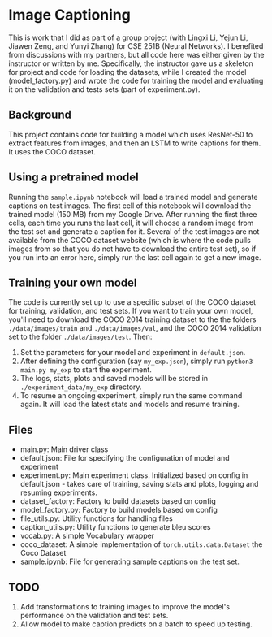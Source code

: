 # Image Captioning

This is work that I did as part of a group project (with Lingxi Li, Yejun Li, Jiawen Zeng, and Yunyi Zhang) for CSE 251B (Neural Networks).  I benefited from discussions with my partners, but all code here was either given by the instructor or written by me.  Specifically, the instructor gave us a skeleton for project and code for loading the datasets, while I created the model (model_factory.py) and wrote the code for training the model and evaluating it on the validation and tests sets (part of experiment.py).

## Background
This project contains code for building a model which uses ResNet-50 to extract features from images, and then an LSTM to write captions for them.  It uses the COCO dataset.


## Using a pretrained model

Running the `sample.ipynb` notebook will load a trained model and generate captions on test images.  The first cell of this notebook will download the trained model (150 MB) from my Google Drive.  After running the first three cells, each time you runs the last cell, it will choose a random image from the test set and generate a caption for it.  Several of the test images are not available from the COCO dataset website (which is where the code pulls images from so that you do not have to download the entire test set), so if you run into an error here, simply run the last cell again to get a new image.

## Training your own model

The code is currently set up to use a specific subset of the COCO dataset for training, validation, and test sets.  If you want to train your own model, you'll need to download the COCO 2014 training dataset to the the folders `./data/images/train` and `./data/images/val`, and the COCO 2014 validation set to the folder `./data/images/test`.  Then: 
1. Set the parameters for your model and experiment in `default.json`.
3. After defining the configuration (say `my_exp.json`), simply run `python3 main.py my_exp` to start the experiment.
4. The logs, stats, plots and saved models will be stored in `./experiment_data/my_exp` directory.
5. To resume an ongoing experiment, simply run the same command again. It will load the latest stats and models and resume training.

## Files
- main.py: Main driver class
- default.json: File for specifying the configuration of model and experiment
- experiment.py: Main experiment class. Initialized based on config in default.json - takes care of training, saving stats and plots, logging and resuming experiments.
- dataset_factory: Factory to build datasets based on config
- model_factory.py: Factory to build models based on config
- file_utils.py: Utility functions for handling files 
- caption_utils.py: Utility functions to generate bleu scores
- vocab.py: A simple Vocabulary wrapper
- coco_dataset: A simple implementation of `torch.utils.data.Dataset` the Coco Dataset
- sample.ipynb: File for generating sample captions on the test set.

## TODO
1. Add transformations to training images to improve the model's performance on the validation and test sets.
2. Allow model to make caption predicts on a batch to speed up testing.
